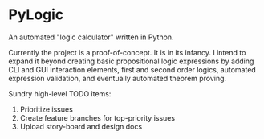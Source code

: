 # PyLogic
An automated "logic calculator" written in Python.

Currently the project is a proof-of-concept.  It is in its infancy.  I intend to expand it beyond creating basic propositional logic expressions by adding CLI and GUI interaction elements, first and second order logics, automated expression validation, and eventually automated theorem proving.

Sundry high-level TODO items:
1) Prioritize issues
2) Create feature branches for top-priority issues
3) Upload story-board and design docs
